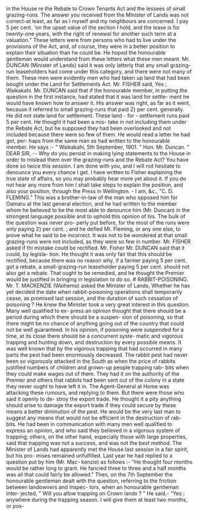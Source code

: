 in the House re the Rebate to Crown Tenants Act and the lessees of small grazing-runs. The answer you received from the Minister of Lands was not correct-at least, as far as I myself and my neighbours are concerned. I pay 5 per cent. 'on the upset value of the section I hold, and the lease is for twenty-one years, with the right of renewal for another such term at a valuation." These letters were from persons who had to live under the provisions of the Act, and, of course, they were in a better position to explain their situation than he could be. He hoped the honourable gentleman would understand from these letters what these men meant. Mr. DUNCAN (Minister of Lands) said it was only latterly that any small grazing-run leaseholders had come under this category, and there were not many of them. These men were evidently men who had taken up land that had been bought under the Land for Settlements Act. Mr. FISHER said, Yes ; Waikakahi. Mr. DUNCAN said that if the honourable member, in putting the question in the first instance, had stated that it was land for settle- ment he would have known how to answer it. His answer was right, as far as it went, because it referred to small grazing-runs that paid 2} per cent. generally. He did not state land for settlement. These land - for - settlement runs paid 5 per cent. He thought it had been a mis- take in not including them under the Rebate Act, but he supposed they had been overlooked and not included because there were so few of them. He would read a letter he had got, per- haps from the same man as had written to the honourable member. He says :- " Waikakahi, 5th September, 1901. " Hon. Mr. Duncan. " DEAR SIR, -- Why do you persist in making lying statements to the House in order to mislead them over the grazing-runs and the Rebate Act? You have done so twice this session. I am done with you, and I will not hesitate to denounce you every chance I get. I have written to Fisher explaining the true state of affairs, so you may probably hear more yet about it. If you do not hear any more from him I shall take steps to explain the position, and also your position, through the Press in Wellington. - I am, &c., "C. D. FLEMING." This was a brother-in-law of the man who opposed him for Oamaru at the last general election, and he had written to the member whom he believed to be the most able to denounce him (Mr. Duncan) in the strongest language possible and to uphold this opinion of his. The bulk of the question was never pro- perly put before, for the most of the runs were only paying 2} per cent. ; and he defied Mr. Fleming, or any one else, to prove what he said to be incorrect. It was not to be wondered at that small grazing-runs were not included, as they were so few in number. Mr. FISHER asked if thi mistake could be rectified. Mr. Fisher Mr. DUNCAN said that it could, by legisla- tion. He thought it was only fair that this should be rectified, because there was no reason why, if a farmer paying 5 per cent. got a rebate, a small-grazing-run leaseholder paying 5 per cent. should not also get a rebate. That ought to be remedied, and he thought the Premier would be justified in bringing in legislation to do so. # RABBIT-POISONING. Mr. T. MACKENZIE (Waihemo) asked the Minister of Lands, Whether he has yet decided the date when rabbit-poisoning operations shall temporarily cease, as promised last session, and the duration of such cessation of poisoning ? He knew the Minister took a very great interest in this question. Many well qualified to ex- press an opinion thought that there should be a period during which there should be a suspen- sion of poisoning, so that there might be no chance of anything going out of the country that could not be well guaranteed. In his opinion, if poisoning were suspended for a time, at its close there should be a concurrent syste- matic and vigorous trapping and hunting down, and destruction by every possible means. It was well known that by the vigorous trapping that had occurred in many parts the pest had been enormously decreased. The rabbit pest had never been so vigorously attacked in the South as when the price of rabbits justified numbers of children and grown-up people trapping rab- bits when they could make wages out of them. They had it on the authority of the Premier and others that rabbits had been sent out of the colony in a state they never ought to have left it in. The Agent-General at Home was attacking these rumours, and replying to them. But there were those who said it openly to de- stroy the export trade. He thought it a pity anything should arise to damage the export trade if they could secure by these means a better diminution of the pest. He would be the very last man to suggest any means that would not be efficient in the destruction of rab- bits. He had been in communication with many men well qualified to express an opinion, and who said they believed in a vigorous system of trapping; others, on the other hand, especially those with large properties, said that trapping was not a success, and was not the best method. The Minister of Lands had apparently met the House last session in a fair spirit, but his pro- mises remained unfulfilled. Last year he had replied to a question put by him (Mr. Mac- kenzie) as follows :- "He thought four months would be rather long to grant. He fancied three to three and a half months was all that could fairly be allowed." Then, on the 7th September the honourable gentleman dealt with the question, referring to the friction between landowners and Inspec- tors, when an honourable gentleman inter- jected, " Will you allow trapping on Crown lands ? " He said,- "Yes ; anywhere during the trapping season. I will give them at least two months, or pos- 